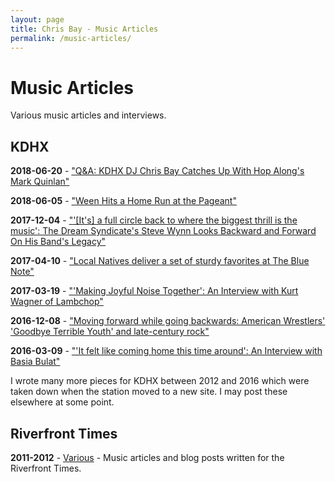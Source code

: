 ```yaml
---
layout: page
title: Chris Bay - Music Articles
permalink: /music-articles/
---
```


# Music Articles

Various music articles and interviews.

## KDHX

**2018-06-20** - ["Q&A: KDHX DJ Chris Bay Catches Up With Hop Along's Mark Quinlan"](https://kdhx.org/articles/music-news/1180-hop-along)

**2018-06-05** - ["Ween Hits a Home Run at the Pageant"](https://kdhx.org/articles/music-reviews/1154-ween-hits-a-home-run-at-the-pageant)

**2017-12-04** - ["'[It's] a full circle back to where the biggest thrill is the music': The Dream Syndicate's Steve Wynn Looks Backward and Forward On His Band's Legacy"](https://kdhx.org/articles/music-news/886-dream-syndicate)

**2017-04-10** - ["Local Natives deliver a set of sturdy favorites at The Blue Note"](https://kdhx.org/articles/music-reviews/571-local-natives-deliver-a-set-of-sturdy-favorites-at-the-blue-note)

**2017-03-19** - ["'Making Joyful Noise Together': An Interview with Kurt Wagner of Lambchop"](https://kdhx.org/articles/music-news/541-making-joyful-noise-together-an-interview-with-kurt-wagner-of-lambchop)

**2016-12-08** - ["Moving forward while going backwards: American Wrestlers' 'Goodbye Terrible Youth' and late-century rock"](https://kdhx.org/articles/music-news/421-moving-forward-while-going-backwards-american-wrestlers-goodbye-terrible-youth-and-late-century-rock)

**2016-03-09** - ["'It felt like coming home this time around': An Interview with Basia Bulat"](https://kdhx.org/articles/music-news/2-it-felt-like-coming-home-this-time-around-an-interview-with-basia-bulat)

I wrote many more pieces for KDHX between 2012 and 2016 which were taken down when the station moved to a new site. I may post these elsewhere at some point.

## Riverfront Times

**2011-2012** - [Various](https://www.riverfronttimes.com/stlouis/ArticleArchives?author=2339377&sortType=recent) - Music articles and blog posts written for the Riverfront Times.
